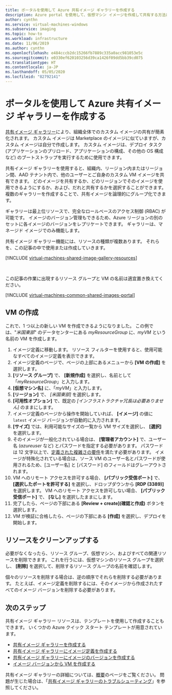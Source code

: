 ```yaml
---
title: ポータルを使用して Azure 共有イメージ ギャラリーを作成する
description: Azure portal を使用して、仮想マシン イメージを作成して共有する方法について説明します。
author: cynthn
ms.service: virtual-machines-windows
ms.subservice: imaging
ms.topic: how-to
ms.workload: infrastructure
ms.date: 11/06/2019
ms.author: cynthn
ms.openlocfilehash: e484cccb2dc15266fb7889c335a0acc981053e5c
ms.sourcegitcommit: e0330ef620103256d39ca1426f09dd5bb39cd075
ms.translationtype: HT
ms.contentlocale: ja-JP
ms.lasthandoff: 05/05/2020
ms.locfileid: "82792141"
---
```

# <a name="create-an-azure-shared-image-gallery-using-the-portal"></a>ポータルを使用して Azure 共有イメージ ギャラリーを作成する

[共有イメージ ギャラリー](shared-image-galleries.md)により、組織全体でのカスタム イメージの共有が簡素化されます。 カスタム イメージは Marketplace のイメージに似ていますが、カスタム イメージは自分で作成します。 カスタム イメージは、デプロイ タスク (アプリケーションのプリロード、アプリケーションの構成、その他の OS 構成など) のブートストラップを実行するために使用できます。 

共有イメージ ギャラリーを使用すると、組織内、リージョン内またはリージョン間、AAD テナント内で、他のユーザーとご自身のカスタム VM イメージを共有できます。 どのイメージを共有するか、どのリージョンでそのイメージを使用できるようにするか、および、だれと共有するかを選択することができます。 複数のギャラリーを作成することで、共有イメージを論理的にグループ化できます。 

ギャラリーは最上位リソースで、完全なロールベースのアクセス制御 (RBAC) が可能です。 イメージのバージョン管理もできるため、Azure リージョンの別のセットに各イメージのバージョンをレプリケートできます。 ギャラリーは、マネージド イメージでのみ機能します。

共有イメージ ギャラリー機能には、リソースの種類が複数あります。 それらを、この記事の中で使用または作成していきます。


[!INCLUDE [virtual-machines-shared-image-gallery-resources](../../../includes/virtual-machines-shared-image-gallery-resources.md)]

<br>


この記事の作業に出現するリソース グループと VM の名前は適宜置き換えてください。


[!INCLUDE [virtual-machines-common-shared-images-portal](../../../includes/virtual-machines-common-shared-images-portal.md)]
 
## <a name="create-vms"></a>VM の作成

これで、1 つ以上の新しい VM を作成できるようになりました。 この例では、"*米国東部*" のデータセンターにある *myResourceGroup* に、*myVM* という名前の VM を作成します。

1. イメージ定義に移動します。 リソース フィルターを使用すると、使用可能なすべてのイメージ定義を表示できます。
1. イメージ定義のページで、ページの上部にあるメニューから **[VM の作成]** を選択します。
1. **[リソース グループ]** で、 **[新規作成]** を選択し、名前として「*myResourceGroup*」と入力します。
1. **[仮想マシン名]** に、「*myVM*」と入力します。
1. **[リージョン]** で、 *[米国東部]* を選択します。
1. **[可用性オプション]** で、既定の *[インフラストラクチャ冗長は必要ありません]* のままにします。
1. イメージ定義のページから操作を開始していれば、 **[イメージ]** の値に `latest` イメージ バージョンが自動的に入力されます。
1. **[サイズ]** では、利用可能なサイズの一覧から VM サイズを選択し、 **[選択]** を選択します。
1. そのイメージが一般化されている場合は、 **[管理者アカウント]** で、ユーザー名 (*azureuser* など) とパスワードを指定する必要があります。 パスワードは 12 文字以上で、[定義された複雑さの要件](faq.md#what-are-the-password-requirements-when-creating-a-vm)を満たす必要があります。 イメージが特殊化されている場合は、ソース VM のユーザー名とパスワードが使用されるため、[ユーザー名] と [パスワード] のフィールドはグレーアウトされます。
1. VM へのリモート アクセスを許可する場合、 **[パブリック受信ポート]** で、 **[選択したポートを許可する]** を選択し、ドロップダウンから **[RDP (3389)]** を選択します。 VM へのリモート アクセスを許可しない場合、 **[パブリック受信ポート]** で、 **[なし]** を選択したままにします。
1. 完了したら、ページの下部にある **[Review + create]\(確認と作成\)** ボタンを選択します。
1. VM が検証に合格したら、ページの下部にある **[作成]** を選択し、デプロイを開始します。


## <a name="clean-up-resources"></a>リソースをクリーンアップする

必要がなくなったら、リソース グループ、仮想マシン、およびすべての関連リソースを削除できます。 これを行うには、仮想マシンのリソース グループを選択し、 **[削除]** を選択して、削除するリソース グループの名前を確認します。

個々のリソースを削除する場合は、逆の順序でそれらを削除する必要があります。 たとえば、イメージ定義を削除するには、そのイメージから作成されたすべてのイメージ バージョンを削除する必要があります。

## <a name="next-steps"></a>次のステップ

共有イメージ ギャラリー リソースは、テンプレートを使用して作成することもできます。 いくつかの Azure クイック スタート テンプレートが用意されています。 

- [共有イメージ ギャラリーを作成する](https://azure.microsoft.com/resources/templates/101-sig-create/)
- [共有イメージ ギャラリーにイメージ定義を作成する](https://azure.microsoft.com/resources/templates/101-sig-image-definition-create/)
- [共有イメージ ギャラリーにイメージのバージョンを作成する](https://azure.microsoft.com/resources/templates/101-sig-image-version-create/)
- [イメージ バージョンから VM を作成する](https://azure.microsoft.com/resources/templates/101-vm-from-sig/)

共有イメージ ギャラリーの詳細については、[概要](shared-image-galleries.md)のページをご覧ください。 問題が生じた場合は、「[共有イメージ ギャラリーのトラブルシューティング](troubleshooting-shared-images.md)」を参照してください。

